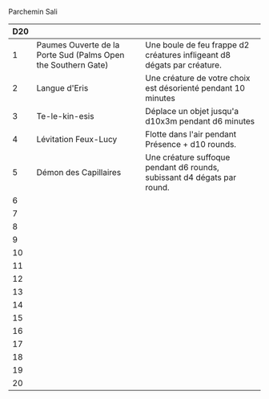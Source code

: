  Parchemin Sali

| D20 |                                                               |                                                                         |
| --- | ------------------------------------------------------------- | ----------------------------------------------------------------------- |
| 1   | Paumes Ouverte de la Porte Sud (Palms Open the Southern Gate) | Une boule de feu frappe d2 créatures infligeant d8 dégats par créature. |
| 2   | Langue d'Eris                                                 | Une créature de votre choix est désorienté pendant 10 minutes           |
| 3   | Te-le-kin-esis                                                | Déplace un objet jusqu'a d10x3m pendant d6 minutes                      |
| 4   | Lévitation Feux-Lucy                                          | Flotte dans l'air pendant Présence + d10 rounds.                        |
| 5   | Démon des Capillaires                                         | Une créature suffoque pendant d6 rounds, subissant d4 dégats par round. |
| 6   |                                                               |                                                                         |
| 7   |                                                               |                                                                         |
| 8   |                                                               |                                                                         |
| 9   |                                                               |                                                                         |
| 10  |                                                               |                                                                         |
| 11  |                                                               |                                                                         |
| 12  |                                                               |                                                                         |
| 13  |                                                               |                                                                         |
| 14  |                                                               |                                                                         |
| 15  |                                                               |                                                                         |
| 16  |                                                               |                                                                         |
| 17  |                                                               |                                                                         |
| 18  |                                                               |                                                                         |
| 19  |                                                               |                                                                         |
| 20  |                                                               |                                                                         |
